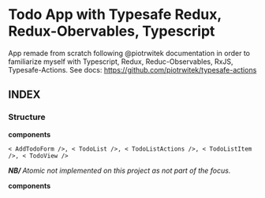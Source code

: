 # Todo App with Typesafe Redux, Redux-Obervables, Typescript

App remade from scratch following @piotrwitek documentation in order to familiarize myself with Typescript, Redux, Reduc-Observables, RxJS, Typesafe-Actions. See docs: https://github.com/piotrwitek/typesafe-actions 

## INDEX

### Structure

<b> components </b> 

`< AddTodoForm />, < TodoList />, < TodoListActions />, < TodoListItem />, < TodoView />`

<i> <b> NB/ </b> Atomic not implemented on this project as not part of the focus. </i>

<b> components </b> 



